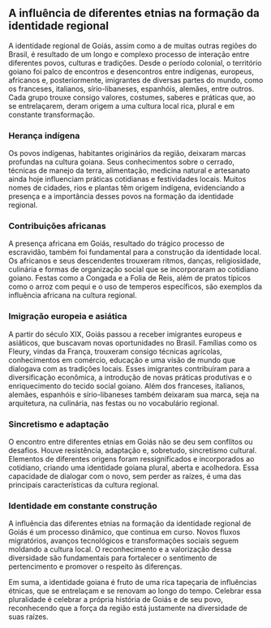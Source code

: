 ## A influência de diferentes etnias na formação da identidade regional

A identidade regional de Goiás, assim como a de muitas outras regiões do Brasil, é resultado de um longo e complexo processo de interação entre diferentes povos, culturas e tradições. Desde o período colonial, o território goiano foi palco de encontros e desencontros entre indígenas, europeus, africanos e, posteriormente, imigrantes de diversas partes do mundo, como os franceses, italianos, sírio-libaneses, espanhóis, alemães, entre outros. Cada grupo trouxe consigo valores, costumes, saberes e práticas que, ao se entrelaçarem, deram origem a uma cultura local rica, plural e em constante transformação.

### Herança indígena

Os povos indígenas, habitantes originários da região, deixaram marcas profundas na cultura goiana. Seus conhecimentos sobre o cerrado, técnicas de manejo da terra, alimentação, medicina natural e artesanato ainda hoje influenciam práticas cotidianas e festividades locais. Muitos nomes de cidades, rios e plantas têm origem indígena, evidenciando a presença e a importância desses povos na formação da identidade regional.

### Contribuições africanas

A presença africana em Goiás, resultado do trágico processo de escravidão, também foi fundamental para a construção da identidade local. Os africanos e seus descendentes trouxeram ritmos, danças, religiosidade, culinária e formas de organização social que se incorporaram ao cotidiano goiano. Festas como a Congada e a Folia de Reis, além de pratos típicos como o arroz com pequi e o uso de temperos específicos, são exemplos da influência africana na cultura regional.

### Imigração europeia e asiática

A partir do século XIX, Goiás passou a receber imigrantes europeus e asiáticos, que buscavam novas oportunidades no Brasil. Famílias como os Fleury, vindas da França, trouxeram consigo técnicas agrícolas, conhecimentos em comércio, educação e uma visão de mundo que dialogava com as tradições locais. Esses imigrantes contribuíram para a diversificação econômica, a introdução de novas práticas produtivas e o enriquecimento do tecido social goiano. Além dos franceses, italianos, alemães, espanhóis e sírio-libaneses também deixaram sua marca, seja na arquitetura, na culinária, nas festas ou no vocabulário regional.

### Sincretismo e adaptação

O encontro entre diferentes etnias em Goiás não se deu sem conflitos ou desafios. Houve resistência, adaptação e, sobretudo, sincretismo cultural. Elementos de diferentes origens foram ressignificados e incorporados ao cotidiano, criando uma identidade goiana plural, aberta e acolhedora. Essa capacidade de dialogar com o novo, sem perder as raízes, é uma das principais características da cultura regional.

### Identidade em constante construção

A influência das diferentes etnias na formação da identidade regional de Goiás é um processo dinâmico, que continua em curso. Novos fluxos migratórios, avanços tecnológicos e transformações sociais seguem moldando a cultura local. O reconhecimento e a valorização dessa diversidade são fundamentais para fortalecer o sentimento de pertencimento e promover o respeito às diferenças.

Em suma, a identidade goiana é fruto de uma rica tapeçaria de influências étnicas, que se entrelaçam e se renovam ao longo do tempo. Celebrar essa pluralidade é celebrar a própria história de Goiás e de seu povo, reconhecendo que a força da região está justamente na diversidade de suas raízes.